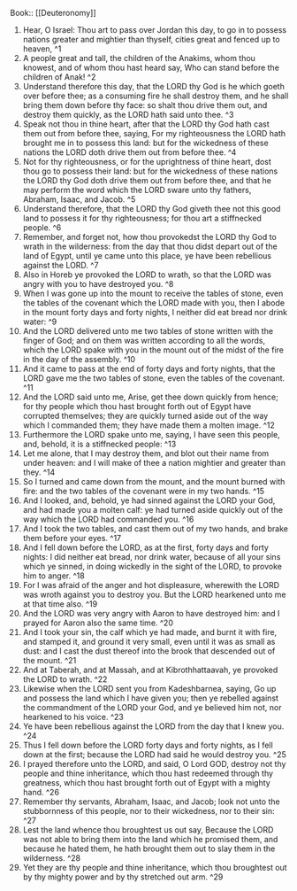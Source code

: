  Book:: [[Deuteronomy]]
 1. Hear, O Israel: Thou art to pass over Jordan this day, to go in to possess nations greater and mightier than thyself, cities great and fenced up to heaven, ^1
 2. A people great and tall, the children of the Anakims, whom thou knowest, and of whom thou hast heard say, Who can stand before the children of Anak! ^2
 3. Understand therefore this day, that the LORD thy God is he which goeth over before thee; as a consuming fire he shall destroy them, and he shall bring them down before thy face: so shalt thou drive them out, and destroy them quickly, as the LORD hath said unto thee. ^3
 4. Speak not thou in thine heart, after that the LORD thy God hath cast them out from before thee, saying, For my righteousness the LORD hath brought me in to possess this land: but for the wickedness of these nations the LORD doth drive them out from before thee. ^4
 5. Not for thy righteousness, or for the uprightness of thine heart, dost thou go to possess their land: but for the wickedness of these nations the LORD thy God doth drive them out from before thee, and that he may perform the word which the LORD sware unto thy fathers, Abraham, Isaac, and Jacob. ^5
 6. Understand therefore, that the LORD thy God giveth thee not this good land to possess it for thy righteousness; for thou art a stiffnecked people. ^6
 7. Remember, and forget not, how thou provokedst the LORD thy God to wrath in the wilderness: from the day that thou didst depart out of the land of Egypt, until ye came unto this place, ye have been rebellious against the LORD. ^7
 8. Also in Horeb ye provoked the LORD to wrath, so that the LORD was angry with you to have destroyed you. ^8
 9. When I was gone up into the mount to receive the tables of stone, even the tables of the covenant which the LORD made with you, then I abode in the mount forty days and forty nights, I neither did eat bread nor drink water: ^9
 10. And the LORD delivered unto me two tables of stone written with the finger of God; and on them was written according to all the words, which the LORD spake with you in the mount out of the midst of the fire in the day of the assembly. ^10
 11. And it came to pass at the end of forty days and forty nights, that the LORD gave me the two tables of stone, even the tables of the covenant. ^11
 12. And the LORD said unto me, Arise, get thee down quickly from hence; for thy people which thou hast brought forth out of Egypt have corrupted themselves; they are quickly turned aside out of the way which I commanded them; they have made them a molten image. ^12
 13. Furthermore the LORD spake unto me, saying, I have seen this people, and, behold, it is a stiffnecked people: ^13
 14. Let me alone, that I may destroy them, and blot out their name from under heaven: and I will make of thee a nation mightier and greater than they. ^14
 15. So I turned and came down from the mount, and the mount burned with fire: and the two tables of the covenant were in my two hands. ^15
 16. And I looked, and, behold, ye had sinned against the LORD your God, and had made you a molten calf: ye had turned aside quickly out of the way which the LORD had commanded you. ^16
 17. And I took the two tables, and cast them out of my two hands, and brake them before your eyes. ^17
 18. And I fell down before the LORD, as at the first, forty days and forty nights: I did neither eat bread, nor drink water, because of all your sins which ye sinned, in doing wickedly in the sight of the LORD, to provoke him to anger. ^18
 19. For I was afraid of the anger and hot displeasure, wherewith the LORD was wroth against you to destroy you. But the LORD hearkened unto me at that time also. ^19
 20. And the LORD was very angry with Aaron to have destroyed him: and I prayed for Aaron also the same time. ^20
 21. And I took your sin, the calf which ye had made, and burnt it with fire, and stamped it, and ground it very small, even until it was as small as dust: and I cast the dust thereof into the brook that descended out of the mount. ^21
 22. And at Taberah, and at Massah, and at Kibrothhattaavah, ye provoked the LORD to wrath. ^22
 23. Likewise when the LORD sent you from Kadeshbarnea, saying, Go up and possess the land which I have given you; then ye rebelled against the commandment of the LORD your God, and ye believed him not, nor hearkened to his voice. ^23
 24. Ye have been rebellious against the LORD from the day that I knew you. ^24
 25. Thus I fell down before the LORD forty days and forty nights, as I fell down at the first; because the LORD had said he would destroy you. ^25
 26. I prayed therefore unto the LORD, and said, O Lord GOD, destroy not thy people and thine inheritance, which thou hast redeemed through thy greatness, which thou hast brought forth out of Egypt with a mighty hand. ^26
 27. Remember thy servants, Abraham, Isaac, and Jacob; look not unto the stubbornness of this people, nor to their wickedness, nor to their sin: ^27
 28. Lest the land whence thou broughtest us out say, Because the LORD was not able to bring them into the land which he promised them, and because he hated them, he hath brought them out to slay them in the wilderness. ^28
 29. Yet they are thy people and thine inheritance, which thou broughtest out by thy mighty power and by thy stretched out arm. ^29
